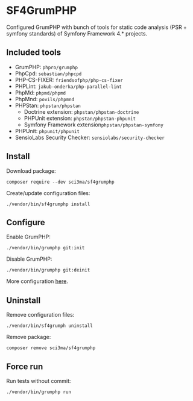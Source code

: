 SF4GrumPHP
==========

Configured GrumPHP with bunch of tools for static code analysis (PSR + symfony standards) of Symfony Framework 4.* projects.

Included tools
--------------

* GrumPHP: `phpro/grumphp`
* PhpCpd: `sebastian/phpcpd`
* PHP-CS-FIXER: `friendsofphp/php-cs-fixer`
* PHPLint: `jakub-onderka/php-parallel-lint`
* PhpMd: `phpmd/phpmd`
* PhpMnd: `povils/phpmnd`
* PHPStan: `phpstan/phpstan`
    * Doctrine extension: `phpstan/phpstan-doctrine`
    * PHPUnit extension: `phpstan/phpstan-phpunit`
    * Symfony Framework extension`phpstan/phpstan-symfony`
* PHPUnit: `phpunit/phpunit`
* SensioLabs Security Checker: `sensiolabs/security-checker`

Install
-----------
Download package:
```
composer require --dev sci3ma/sf4grumphp
```
Create/update configuration files:
```
./vendor/bin/sf4grumphp install
```

Configure
-------------
Enable GrumPHP:
```
./vendor/bin/grumphp git:init
```
Disable GrumPHP:
```
./vendor/bin/grumphp git:deinit
```
More configuration [here][1].

Uninstall
---------
Remove configuration files:
```
./vendor/bin/sf4grumph uninstall
```
Remove package:
```
composer remove sci3ma/sf4grumphp
```

Force run
---------
Run tests without commit:
```
./vendor/bin/grumphp run
```

[1]: https://github.com/phpro/grumphp/blob/master/doc/commands.md#installation
